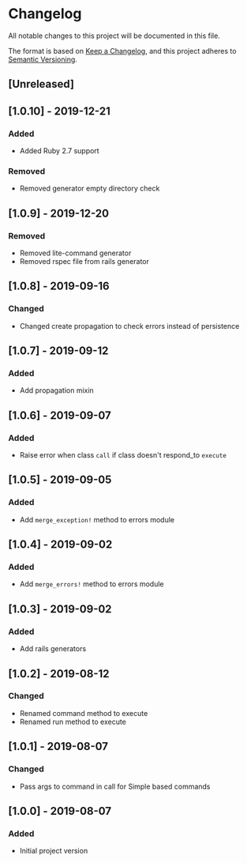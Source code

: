 # Changelog
All notable changes to this project will be documented in this file.

The format is based on [Keep a Changelog](https://keepachangelog.com/en/1.0.0/),
and this project adheres to [Semantic Versioning](https://semver.org/spec/v2.0.0.html).

## [Unreleased]

## [1.0.10] - 2019-12-21
### Added
- Added Ruby 2.7 support
### Removed
- Removed generator empty directory check

## [1.0.9] - 2019-12-20
### Removed
- Removed lite-command generator
- Removed rspec file from rails generator

## [1.0.8] - 2019-09-16
### Changed
- Changed create propagation to check errors instead of persistence

## [1.0.7] - 2019-09-12
### Added
- Add propagation mixin

## [1.0.6] - 2019-09-07
### Added
- Raise error when class `call` if class doesn't respond_to `execute`

## [1.0.5] - 2019-09-05
### Added
- Add `merge_exception!` method to errors module

## [1.0.4] - 2019-09-02
### Added
- Add `merge_errors!` method to errors module

## [1.0.3] - 2019-09-02
### Added
- Add rails generators

## [1.0.2] - 2019-08-12
### Changed
- Renamed command method to execute
- Renamed run method to execute

## [1.0.1] - 2019-08-07
### Changed
- Pass args to command in call for Simple based commands

## [1.0.0] - 2019-08-07
### Added
- Initial project version
